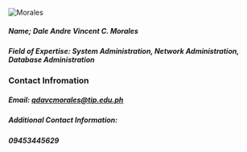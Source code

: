 ![Morales](https://user-images.githubusercontent.com/75466130/101280881-bbffe100-3806-11eb-92e1-2ecb94596e4b.jpg)
##### Name; Dale Andre Vincent C. Morales
##### Field of Expertise: System Administration, Network Administration, Database Administration

### Contact Infromation
##### Email: qdavcmorales@tip.edu.ph
##### Additional Contact Information:
##### 09453445629
